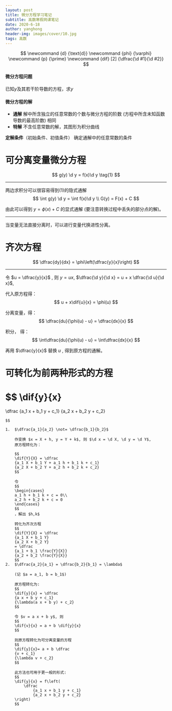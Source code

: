 ```yaml
---
layout: post
title: 微分方程学习笔记
subtitle: 高数寒假网课笔记
date: 2020-6-18
author: yanghong
header-img: images/cover/10.jpg
tags: 高数 
---
```


$$
\newcommand {d} {\text{d}}
\newcommand {phi} {\varphi}
\newcommand {p} {\prime}
\newcommand {dif} [2] {\dfrac{\d #1}{\d #2}}
$$



#### 微分方程问题 

已知$y$及其若干阶导数的方程，求$y$

#### 微分方程的解

+ **通解** 解中所含独立的任意常数的个数与微分方程的阶数 (方程中所含未知函数导数的最高阶数) 相同
+ **特解** 不含任意常数的解，其图形为积分曲线

**定解条件**（初始条件、初值条件） 确定通解中的任意常数的条件

# 可分离变量微分方程

$$
g(y) \d y = f(x)\d y \tag{1}
$$

---

两边求积分可以很容易得到$(1)$的隐式通解
$$
\int g(y) \d y = \int f(x)\d y \\
G(y) = F(x) + C
$$

由此可以得到 $y=\phi(x) + C$ 的显式通解 (要注意转换过程中丢失的部分点的解)。

---

当变量无法直接分离时，可以进行变量代换进性分离。


# 齐次方程

$$
\dfrac{dy}{dx} = \phi\left(\dfrac{y}{x}\right)
$$

---

令 $u = \dfrac{y}{x}$ , 则 $y = ux$, $\dfrac{\d y}{\d x} = u + x \dfrac{\d u}{\d x}$,


代入原方程得：
$$
u + x\dif{u}{x} = \phi(u)
$$


分离变量，得：
$$
\dfrac{du}{\phi(u) - u} = \dfrac{dx}{x}
$$

积分， 得：
$$
\int\dfrac{du}{\phi(u) - u} = \int\dfrac{dx}{x}
$$

再用 $\dfrac{y}{x}$ 替换 $u$ , 得到原方程的通解。



# 可转化为前两种形式的方程

$$
\dif{y}{x} 
=
\dfrac
{a_1 x + b_1 y + c_1}
{a_2 x + b_2 y + c_2}

~~~~~~~~(c_1^2 + c_2^2 \not=0)
$$

1. 	$\dfrac{a_1}{a_2} \not= \dfrac{b_1}{b_2}$

	作变换 $x = X + h, y = Y + k$, 则 $\d x = \d X, \d y = \d Y$,
	原方程转化为：

	$$
	\dif{Y}{X} = \dfrac
	{a_1 X + b_1 Y + a_1 h + b_1 k + c_1}
	{a_2 X + b_2 Y + a_2 h + b_2 k + c_2}
	$$

	令 
	$$
	\begin{cases}
	a_1 h + b_1 k + c = 0\\
	a_2 h + b_2 k + c = 0
	\end{cases}
	$$
	，解出 $h,k$

	转化为齐次方程
	$$
	\dif{Y}{X} = \dfrac
	{a_1 X + b_1 Y}
	{a_2 X + b_2 Y}
	= \dfrac
	{a_1 + b_1 \frac{Y}{X}}
	{a_2 + b_2 \frac{Y}{X}}
	$$
2.	$\dfrac{a_2}{a_1} = \dfrac{b_2}{b_1} = \lambda$

	(记 $a = a_1, b = b_1$)

	原方程转化为:
	$$
	\dif{y}{x} = \dfrac
	{a x + b y + c_1}
	{\lambda(a x + b y) + c_2}
	$$

	令 $v = a x + b y$, 则
	$$
	\dif{v}{x} = a + b \dif{y}{x}
	$$

	则原方程转化为可分离变量的方程 
	$$
	\dif{y}{x}= a + b \dfrac
	{v + c_1}
	{\lambda v + c_2}
	$$

	此方法也可用于更一般的形式:
	$$
	\dif{y}{x} = f\left(
		\dfrac
			{a_1 x + b_1 y + c_1}
			{a_2 x + b_2 y + c_2}
	\right)
	$$
























